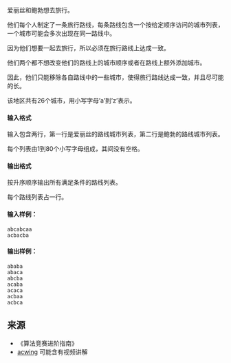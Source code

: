 爱丽丝和鲍勃想去旅行。

他们每个人制定了一条旅行路线，每条路线包含一个按给定顺序访问的城市列表，一个城市可能会多次出现在同一路线中。

因为他们想要一起去旅行，所以必须在旅行路线上达成一致。

他们两个都不想改变他们的路线上的城市顺序或者在路线上额外添加城市。

因此，他们只能移除各自路线中的一些城市，使得旅行路线达成一致，并且尽可能的长。

该地区共有26个城市，用小写字母’a’到’z’表示。

#### 输入格式

输入包含两行，第一行是爱丽丝的路线城市列表，第二行是鲍勃的路线城市列表。

每个列表由1到80个小写字母组成，其间没有空格。

#### 输出格式

按升序顺序输出所有满足条件的路线列表。

每个路线列表占一行。

#### 输入样例：

```
abcabcaa
acbacba
```

#### 输出样例：

```
ababa
abaca
abcba
acaba
acaca
acbaa
acbca
```

## 来源 
- 《算法竞赛进阶指南》
- [acwing](https://www.acwing.com/problem/content/317/) 可能含有视频讲解